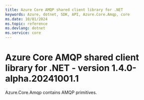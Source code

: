 ```yaml
---
title: Azure Core AMQP shared client library for .NET
keywords: Azure, dotnet, SDK, API, Azure.Core.Amqp, core
ms.date: 10/01/2024
ms.topic: reference
ms.devlang: dotnet
ms.service: core
---
```

# Azure Core AMQP shared client library for .NET - version 1.4.0-alpha.20241001.1 


Azure.Core.Amqp contains AMQP primitives. 

